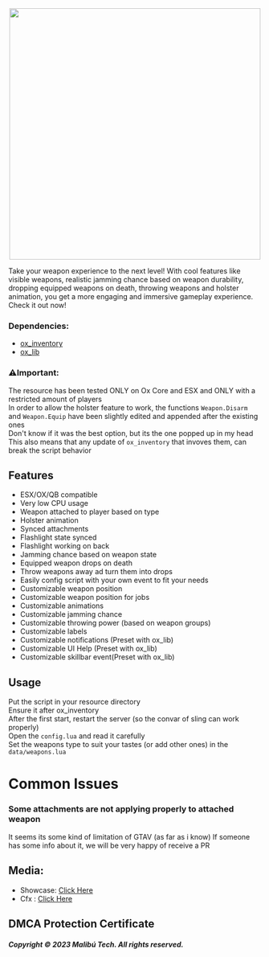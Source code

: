 <div id="header" align="center">
  <img src="https://camo.githubusercontent.com/d57538c79f76ff58214a357ddbcb59c56e4832eb6235b3dc409b367fb2c9ef72/68747470733a2f2f692e696d6775722e636f6d2f5954377453696d2e706e67" width="500"/>
</div>

Take your weapon experience to the next level! With cool features like visible weapons, realistic jamming chance based on weapon durability, dropping equipped weapons on death, throwing weapons   and holster animation, you get a more engaging and immersive gameplay experience. Check it out now!

### Dependencies:
* [ox_inventory](https://github.com/overextended/ox_inventory)
* [ox_lib](https://github.com/overextended/ox_lib)

### ⚠️Important:
The resource has been tested ONLY on Ox Core and ESX and ONLY with a restricted amount of players\
In order to allow the holster feature to work, the functions
```Weapon.Disarm``` and ```Weapon.Equip``` have been slightly edited and appended after the existing ones\
Don't know if it was the best option, but its the one popped up in my head\
This also means that any update of ```ox_inventory``` that invoves them, can break the script behavior

## Features

* ESX/OX/QB compatible
* Very low CPU usage
* Weapon attached to player based on type
* Holster animation
* Synced attachments
* Flashlight state synced
* Flashlight working on back
* Jamming chance based on weapon state
* Equipped weapon drops on death
* Throw weapons away ad turn them into drops
* Easily config script with your own event to fit your needs
* Customizable weapon position
* Customizable weapon position for jobs
* Customizable animations
* Customizable jamming chance
* Customizable throwing power (based on weapon groups)
* Customizable labels
* Customizable notifications (Preset with ox_lib)
* Customizable UI Help (Preset with ox_lib)
* Customizable skillbar event(Preset with ox_lib)

## Usage

Put the script in your resource directory\
Ensure it after ox_inventory\
After the first start, restart the server (so the convar of sling can work properly)\
Open the ```config.lua``` and read it carefully\
Set the weapons type to suit your tastes (or add other ones) in the ```data/weapons.lua```  

# Common Issues

### Some attachments are not applying properly to attached weapon

It seems its some kind of limitation of GTAV (as far as i know)
If someone has some info about it, we will be very happy of receive a PR	

## Media:
- Showcase:  [Click Here](https://www.youtube.com/watch?v=A5NDT_WTbo0)
- Cfx : [Click Here](https://forum.cfx.re/t/free-esx-ox-qb-mbt-malisling-attached-weapons-flashlights-jamming-weapon-drop-throw/5118366)

## DMCA Protection Certificate


##### Copyright © 2023 Malibú Tech. All rights reserved.
